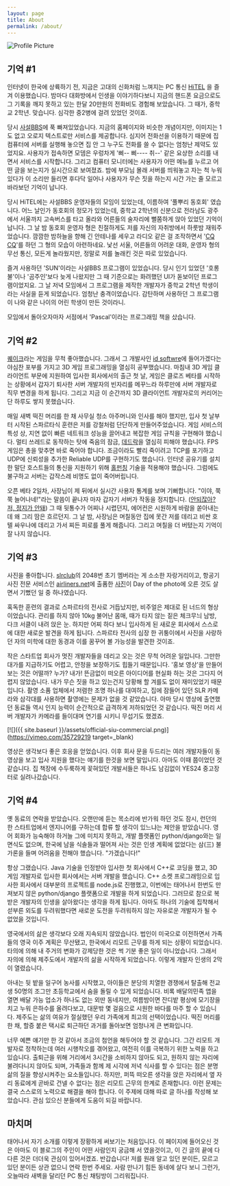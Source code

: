 ```yaml
---
layout: page
title: About
permalink: /about/
---
```


<img src="{{ site.baseurl }}/assets/reid-box.png" title="Profile Picture" class="profile">

## 기억 #1

인터넷이 한국에 상륙하기 전, 지금은 고대의 신화처럼 느껴지는 PC 통신 [HiTEL](https://namu.wiki/w/%ED%95%98%EC%9D%B4%ED%85%94) 을 즐겨 이용했습니다. 밤마다 대화방에서 인생을 이야기하다보니 지금의 핸드폰 요금으로도 그 기록을 깨지 못하고 있는 한달 20만원의 전화비도 경험해 보았습니다. 그 때가, 중학교 2학년. 맞습니다. 심각한 중2병에 걸려 있었던 것이죠.

당시 [사설BBS](https://namu.wiki/w/%EC%82%AC%EC%84%A4%20BBS)에 푹 빠져있었습니다. 지금의 홈페이지와 비슷한 개념이지만, 이미지는 1도 없고 오로지 텍스트로만 서비스를 제공합니다. 심지어 전화선을 이용하기 때문에 집 컴퓨터에 서버를 실행해 놓으면 집 안 그 누구도 전화를 쓸 수 없다는 엄청난 제약도 있었지요. 사용자가 접속하면 모뎀은 우렁차게 '삐-- 삐---- 취--' 같은 요상한 소리를 내면서 서비스를 시작합니다. 그리고 컴퓨터 모니터에는 사용자가 어떤 메뉴를 누르고 어떤 글을 보는지가 실시간으로 보여졌죠. 밤에 부모님 몰래 서버를 띄워놓고 자는 척 누워있다가 이 소리만 들리면 후다닥 일어나 사용자가 무슨 짓을 하는지 시간 가는 줄 모르고 바라보던 기억이 납니다.

당시 HiTEL에는 사설BBS 운영자들의 모임이 있었는데, 이름하여 '풀뿌리 동호회' 였습니다. 어느 날인가 동호회의 정모가 있었는데, 중학교 2학년의 신분으로 전라남도 광주에서 서울까지 고속버스를 타고 올라와 어른들의 술자리에 뻘쭘하게 앉아 있었던 기억이 납니다. 그 날 밤 동호회 운영자 형은 친절하게도 저를 자신의 자취방에서 하룻밤 재워주었습니다. 깜깜한 밤하늘을 향해 긴 안테나를 세우고 라디오 같은 걸 조작하면서 '[CQ CQ](https://namu.wiki/w/%EC%95%84%EB%A7%88%EC%B6%94%EC%96%B4%20%EB%AC%B4%EC%84%A0)'를 하던 그 형의 모습이 아련하네요. 낯선 서울, 어른들의 어려운 대화, 운영자 형의 무선 통신, 모든게 놀라웠지만, 정말로 저를 놀래킨 것은 따로 있었습니다.

즐겨 사용하던 'SUN'이라는 사설BBS 프로그램이 있었습니다. 당시 인기 있었던 '호롱불'이나 '곰주인'보다 늦게 나왔지만 그 때 기준으로는 화려했던 UI가 돋보이던 프로그램이었지요. 그 날 저녁 모임에서 그 프로그램을 제작한 개발자가 중학교 2학년 학생이라는 사실을 듣게 되었습니다. 엄청난 충격이었습니다. 감탄하며 사용하던 그 프로그램이 나와 같은 나이의 어린 학생이 만든 것이라니.

모임에서 돌아오자마자 서점에서 'Pascal'이라는 프로그래밍 책을 샀습니다.

## 기억 #2

[퀘이크](https://namu.wiki/w/%ED%80%98%EC%9D%B4%ED%81%AC%20%EC%8B%9C%EB%A6%AC%EC%A6%88)라는 게임을 무척 좋아했습니다. 그래서 그 개발사인 [id softwre](https://www.idsoftware.com/)에 들어가겠다는 야심찬 포부를 가지고 3D 게임 프로그래밍을 열심히 공부했습니다. 마침내 3D 게임 클라이언트 부문에 지원하여 입사한 회사에서의 출근 첫 날, 게임은 클로즈 베타를 시작하는 상황에서 갑자기 퇴사한 서버 개발자의 빈자리를 메꾸느라 하루만에 서버 개발자로 직무 변경을 하게 됩니다. 그리고 지금 이 순간까지 3D 클라이언트 개발자로의 커리어는 단 하루도 쌓지 못했습니다.

매일 새벽 떡진 머리를 한 채 사무실 청소 아주머니와 인사를 해야 했지만, 입사 첫 날부터 시작된 스파르타식 훈련은 저를 강철처럼 단단하게 만들어주었습니다. 게임 서비스의 특성 상, 지연 없이 빠른 네트워크 성능을 끌어내고 복잡한 게임 규칙을 구현해야 했습니다. 멀티 쓰레드로 동작하는 탓에 죽음의 잠금, [데드락](https://namu.wiki/w/Deadlock)을 열심히 피해야 했습니다. FPS 게임은 총을 맞추면 바로 죽어야 합니다. 조금이라도 빨리 죽이려고 TCP를 포기하고 UDP에 신뢰성을 추가한 Reliable UDP를 구현하기도 했습니다. 인터넷 공유기를 설치한 말단 호스트들의 통신을 지원하기 위해 [홀펀칭](https://en.wikipedia.org/wiki/Hole_punching_(networking)) 기술을 적용해야 했습니다. 그럼에도 불구하고 서버는 갑작스레 비명도 없이 죽어버립니다.

오픈 베타 2일차, 사장님이 제 뒤에서 실시간 사용자 통계를 보며 기뻐합니다. "이야, 쭉쭉 늘어나네!"라는 말씀이 끝나자 마자 갑자기 서버가 작동을 정지합니다. ([안되잖아? 저, 정지가 안돼](https://namu.wiki/w/%EC%9E%A5%EB%B9%84%EB%A5%BC%20%EC%A0%95%EC%A7%80%ED%95%A9%EB%8B%88%EB%8B%A4)) 그 때 뒷통수가 어찌나 시렵던지, 에어컨은 시원하게 바람을 쏟아내는데 왜 그리 땀은 흐르던지. 그 날 밤, 사장님은 며칠동안 집에 못간 저를 데리고 비싼 호텔 싸우나에 데리고 가서 찌든 피로를 풀게 해줍니다. 그리고 며칠을 더 버텼는지 기억이 잘 나지 않습니다.

## 기억 #3

사진을 좋아합니다. [slrclub](http://www.slrclub.com/bbs/zboard.php?id=today_pictures)의 2048번 초기 멤버라는 게 소소한 자랑거리이고, 항공기 사진 전문 서비스인 [airliners.net](https://www.airliners.net/)에 출품한 [사진](https://www.airliners.net/photo/Korean-Air/Airbus-A330-223/1642056/L)이 Day of the photo에 오른 것도 살면서 기뻤던 일 중 하나였습니다. 

혹독한 훈련의 결과로 스파르타의 전사로 거듭났지만, 비주얼은 제대로 된 너드의 형상이었습니다. 관리를 하지 않아 10kg 불어난 몸매, 때가 타지 않는 짙은 체크무늬 남방, 다크 서클이 내려 앉은 눈. 하지만 어찌 하다 보니 입사하게 된 새로운 회사에서 스스로에 대한 새로운 발견을 하게 됩니다. 스파르타 전사의 심장 한 귀퉁이에서 사진을 사랑하던 자의 미학에 대한 동경과 이를 꿈꾸어 볼 가능성을 발견한 것이죠.

작은 스타트업 회사가 멋진 개발자들을 데리고 오는 것은 무척 어려운 일입니다. 그만한 대가를 지급하기도 어렵고, 안정을 보장하기도 힙들기 때문입니다. '홍보 영상'을 만들어 보는 것은 어떨까? 누가? 내가! 뜬금없이 떠오른 아이디어를 현실화 하는 것은 그다지 어렵지 않았습니다. 내가 무슨 짓을 하고 있는건지 당황해 할 겨를도 없이 재미있었기 때문입니다. 촬영 소품 업체에서 저렴한 조명 하나를 대여하고, 집에 잠들어 있던 SLR 카메라와 삼각대를 사용하면 촬영에는 문제가 없을 것 같았습니다. 아마 당시 영상에 출연했던 동료들 역시 인지 능력이 순간적으로 급격하게 저하되었던 것 같습니다. 떡진 머리 서버 개발자가 카메라를 들이대며 연기를 시키니 무섭기도 했겠죠.

[![]({{ site.baseurl }}/assets/official-siu-commercial.png)](https://vimeo.com/35729219 target=_blank)

영상은 생각보다 좋은 호응을 얻었습니다. 이후 회사 문을 두드리는 여러 개발자들이 동영상을 보고 입사 지원을 했다는 얘기를 한것을 보면 말입니다. 아마도 이때 쯤이었던 것 같습니다. 집 책장에 수두룩하게 꽂혀있던 개발서들은 하나도 남김없이 YES24 중고장터로 실려나갔습니다.

## 기억 #4

옛 동료의 연락을 받았습니다. 오랜만에 듣는 목소리에 반가워 하던 것도 잠시, 런던의 한 스타트업에서 엔지니어를 구하는데 합류 할 생각이 있느냐는 제안을 받았습니다. 영어 회화가 능숙해야 하거늘 그에 미치지 못하고, 개발 플랫폼인 python/django와는 일면식도 없으며, 한국에 남을 식솔들과 떨어져 사는 것은 인생 계획에 없었다는 삼(三) 불가론을 들며 어려움을 전해야 했습니다. "가겠습니다!"

항상 그랬습니다. Java 기술을 인정받아 입사한 첫 회사에서 C++로 코딩을 했고, 3D 게임 개발자로 입사한 회사에서는 서버 개발을 했습니다. C++ 소켓 프로그래밍으로 입사한 회사에서 대부분의 프로젝트를 node.js로 진행했고, 이번에는 태어나서 한번도 만져보지 않은 python/django 플랫폼으로 개발을 하게 되었습니다. 그러므로 참으로 복받은 개발자의 인생을 살아왔다는 생각을 하게 됩니다. 아마도 하나의 기술에 집착해서 섣부른 외도를 두려워했다면 새로운 도전을 두려워하지 않는 자유로운 개발자가 될 수 없었을 것입니다.

영국에서의 삶은 생각보다 오래 지속되지 않았습니다. 법인이 미국으로 이전하면서 가족들의 영국 이주 계획은 무산됐고, 한국에서 리모트 근무를 하게 되는 상황이 되었습니다. 타의에 의해 내 주거의 변화가 강제당한 것은 썩 기분 좋은 일이 아니었습니다. 그래서 자의에 의해 제주도에서 개발자의 삶을 시작하게 되었습니다. 이렇게 개발자 인생의 2막이 열렸습니다.

아내는 뒷 밭을 일구어 농사를 시작했고, 아이들은 분당의 치열한 경쟁에서 탈출해 전교생 50명의 조그만 초등학교에서 숨을 돌릴 수 있게 되었습니다. 비록 배달의민족 앱을 열면 배달 가능 업소가 하나도 없는 외딴 동네지만, 여름밤이면 잔디밭 평상에 모기장을 치고 누워 은하수를 올려다보고, 대문밖 몇 걸음으로 시원한 바다를 마주 할 수 있습니다. 제주도는 삶의 여유가 절실했던 우리 가족에게 최고의 선택이었습니다. 떡진 머리를 한 채, 할증 붙은 택시로 퇴근하던 과거를 돌아보면 엄청나게 큰 변화입니다.

너무 예쁜 얘기만 한 것 같아서 조금의 첨언을 해두어야 할 것 같습니다. 그간 리모트 개발자로 정착하는데 여러 시행착오를 겪어왔고, 여전히 이를 극복하기 위한 노력을 하고 있습니다. 출퇴근을 위해 거리에서 3시간을 소비하지 않아도 되고, 원하지 않는 자리에 불려다니지 않아도 되며, 가족들과 함께 제 시각에 저녁 식사를 할 수 있다는 점은 분명 삶의 질을 향상시켜주는 요소들입니다. 하지만, 퍼뜩 떠오른 생각을 앉은 자리에서 옆 자리 동료에게 곧바로 건넬 수 없다는 점은 리모트 근무의 한계로 존재합니다. 이런 문제는 결국 스스로의 노력으로 해결을 해야 합니다. 이 주제에 대해 따로 글 하나를 작성해 보았습니다. 관심 있으신 분들에게 도움이 되길 바랍니다.

## 마치며

태어나서 자기 소개를 이렇게 장황하게 써보기는 처음입니다. 이 페이지에 들어오신 것은 아마도 이 블로그의 주인이 어떤 사람인지 궁금해 서 였을것이고, 이 긴 글의 끝에 다다른 것은 더더욱 관심이 있어서겠죠. 반갑습니다! 저를 원래 알고 있던 분이든, 모르고 있던 분이든 상관 없으니 연락 한번 주세요. 사람 만나기 힘든 동네에 살다 보니 그런가, 오늘따라 새벽을 달리던 PC 통신 채팅방이 그리워집니다.
